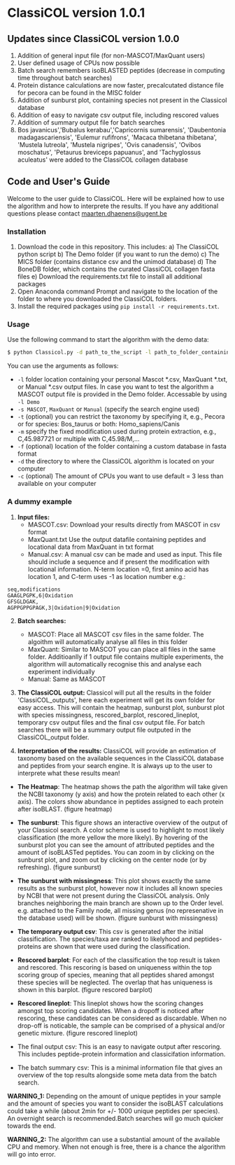 # ClassiCOL version 1.0.1
## Updates since ClassiCOL version 1.0.0
1. Addition of general input file (for non-MASCOT/MaxQuant users)
2. User defined usage of CPUs now possible
3. Batch search remembers isoBLASTED peptides (decrease in computing time throughout batch searches)
4. Protein distance calculations are now faster, precalcutated distance file for pecora can be found in the MISC folder
5. Addition of sunburst plot, containing species not present in the Classicol database
6. Addition of easy to navigate csv output file, including rescored values
7. Addition of summary output file for batch searches
8. Bos javanicus','Bubalus kerabau','Capricornis sumarensis', 'Daubentonia madagascariensis', 'Eulemur rufifrons', 'Macaca thibetana thibetana', 'Mustela lutreola', 'Mustela nigripes', 'Ovis canadensis', 'Ovibos moschatus', 'Petaurus breviceps papuanus', and 'Tachyglossus aculeatus' were added to the ClassiCOL collagen database

## Code and User's Guide
Welcome to the user guide to ClassiCOL. Here will be explained how to use the algorithm and how to interprete the results. If you have any additional questions please contact maarten.dhaenens@ugent.be

### Installation

1. Download the code in this repository. This includes:
     a) The ClassiCOL python script
     b) The Demo folder (if you want to run the demo)
     c) The MICS folder (contains distance csv and the unimod database)
     d) The BoneDB folder, which contains the curated ClassiCOL collagen fasta files
     e) Download the requirements.txt file to install all additional packages
3. Open Anaconda command Prompt and navigate to the location of the folder to where you downloaded the ClassiCOL folders.
4. Install the required packages using `pip install -r requirements.txt`.

### Usage
Use the following command to start the algorithm with the demo data:
```sh
$ python Classicol.py -d path_to_the_script -l path_to_folder_containing_your_search_results -s MASCOT -t Mammalia
```

You can use the arguments as follows:
  - `-l` folder location containing your personal Mascot \*.csv, MaxQuant \*.txt, or Manual \*.csv output files. In case you want to test the algorithm a MASCOT output file is provided in the Demo folder. Accessable by using `-l Demo`
  - `-s MASCOT`, `MaxQuant` or `Manual` (specify the search engine used)
  - `-t` (optional) you can restrict the taxonomy by specifying it, e.g., Pecora or for species: Bos_taurus or both: Homo_sapiens/Canis
  - `-m` specify the fixed modification used during protein extraction, e.g., C,45.987721 or multiple with C,45.98/M,...
  - `-f` (optional) location of the folder containing a custom database in fasta format
  - `-d` the directory to where the ClassiCOL algorithm is located on your computer
  - `-c` (optional) The amount of CPUs you want to use default = 3 less than available on your computer
### A dummy example
1. **Input files:**
   - MASCOT.csv:
     Download your results directly from MASCOT in csv format
   - MaxQuant.txt
     Use the output datafile containing peptides and locational data from MaxQuant in txt format
   - Manual.csv:
     A manual csv can be made and used as input. This file should include a sequence and if present the modification with locational information. N-term location =0, first amino acid has location 1, and C-term uses -1 as location number e.g.:
```csv
seq,modifications
GAAGLPGPK,6|Oxidation
GFSGLDGAK,
AGPPGPPGPAGK,3|Oxidation|9|Oxidation
```

2. **Batch searches:**
   - MASCOT: Place all MASCOT csv files in the same folder. The algoithm will automatically analyse all files in this folder
   - MaxQuant: Similar to MASCOT you can place all files in the same folder. Additioanlly if 1 output file contains multiple experiments, the algorithm will automatically recognise this and analyse each experiment individually
   - Manual: Same as MASCOT

3. **The ClassiCOL output:**
Classicol will put all the results in the folder 'ClassiCOL_outputs', here each experiment will get its own folder for easy access. This will contain the heatmap, sunburst plot, sunburst plot with species missingness, rescored_barplot, rescored_lineplot, temporary csv output files and the final csv output file. For batch searches there will be a summary output file outputed in the ClassiCOL_output folder.

4. **Interpretation of the results:**
ClassiCOL will provide an estimation of taxonomy based on the available sequences in the ClassiCOL database and peptides from your search engine. It is always up to the user to interprete what these results mean!

- **The Heatmap**:
  The heatmap shows the path the algorithm will take given the NCBI taxonomy (y axis) and how the protein related to each other (x axis). The colors show abundance in peptides assigned to each protein after isoBLAST.
  (figure heatmap)
  
- **The sunburst**:
  This figure shows an interactive overview of the output of your Classicol search. A color scheme is used to highlight to most likely classification (the more yellow the more likely). By hovering of the sunburst plot you can see the amount of attributed peptides and the amount of isoBLASTed peptides. You can zoom in by clicking on the sunburst plot, and zoom out by clicking on the center node (or by refreshing).
  (figure sunburst)
  
- **The sunburst with missingness**:
  This plot shows exactly the same results as the sunburst plot, however now it includes all known species by NCBI that were not present during the ClassiCOL analysis. Only branches neighboring the main branch are shown up to the Order level. e.g. attached to the Family node, all missing genus (no represenative in the database used) will be shown.
  (figure sunburst with missingness)
  
- **The temporary output csv**:
  This csv is generated after the initial classification. The species/taxa are ranked to likelyhood and peptides-proteins are shown that were used during the classification.
  
- **Rescored barplot**:
  For each of the classification the top result is taken and rescored. This rescoring is based on uniqueness within the top scoring group of species, meaning that all peptides shared amongst these species will be neglected. The overlap that has uniqueness is shown in this barplot.
  (figure rescored barplot)
  
- **Rescored lineplot**:
  This lineplot shows how the scoring changes amongst top scoring candidates. When a dropoff is noticed after rescoring, these candidates can be considered as discardable. When no drop-off is noticable, the sample can be comprised of a physical and/or genetic mixture.
  (figure rescored lineplot)
  
- The final output csv:
  This is an easy to navigate output after rescoring. This includes peptide-protein information and classicifation information.
  
- The batch summary csv:
  This is a minimal information file that gives an overview of the top results alongside some meta data from the batch search.


**WARNING_1:** Depending on the amount of unique peptides in your sample and the amount of species you want to consider the isoBLAST calculations could take a while (about 2min for +/- 1000 unique peptides per species). An overnight search is recommended.Batch searches will go much quicker towards the end.

**WARNING_2:** The algorithm can use a substantial amount of the available CPU and memory. When not enough is free, there is a chance the algorithm will go into error.
